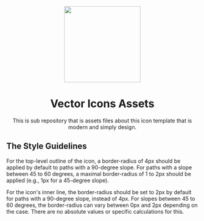 <div align="center">
  <img width="200px" src="https://github.com/user-attachments/assets/8940e397-5050-4549-8501-97fd32545dd3">
  <h1>Vector Icons Assets</h1>
  <span>This is sub repository that is assets files about this icon template that is modern and simply design.</span>
</div>

## The Style Guidelines
For the top-level outline of the icon, a border-radius of 4px should be applied by default to paths with a 90-degree slope. For paths with a slope between 45 to 60 degrees, a maximal border-radius of 1 to 2px should be applied (e.g., 1px for a 45-degree slope).

For the icon's inner line, the border-radius should be set to 2px by default for paths with a 90-degree slope, instead of 4px. For slopes between 45 to 60 degrees, the border-radius can vary between 0px and 2px depending on the case. There are no absolute values or specific calculations for this.